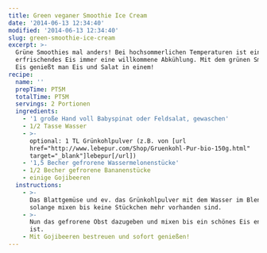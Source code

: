 ```yaml
---
title: Green veganer Smoothie Ice Cream
date: '2014-06-13 12:34:40'
modified: '2014-06-13 12:34:40'
slug: green-smoothie-ice-cream
excerpt: >-
  Grüne Smoothies mal anders! Bei hochsommerlichen Temperaturen ist ein
  erfrischendes Eis immer eine willkommene Abkühlung. Mit dem grünen Smoothie
  Eis genießt man Eis und Salat in einem!
recipe:
  name: ''
  prepTime: PT5M
  totalTime: PT5M
  servings: 2 Portionen
  ingredients:
    - '1 große Hand voll Babyspinat oder Feldsalat, gewaschen'
    - 1/2 Tasse Wasser
    - >-
      optional: 1 TL Grünkohlpulver (z.B. von [url
      href="http://www.lebepur.com/Shop/Gruenkohl-Pur-bio-150g.html"
      target="_blank"]lebepur[/url])
    - '1,5 Becher gefrorene Wassermelonenstücke'
    - 1/2 Becher gefrorene Bananenstücke
    - einige Gojibeeren
  instructions:
    - >-
      Das Blattgemüse und ev. das Grünkohlpulver mit dem Wasser im Blender
      solange mixen bis keine Stückchen mehr vorhanden sind.
    - >-
      Nun das gefrorene Obst dazugeben und mixen bis ein schönes Eis entstanden
      ist.
    - Mit Gojibeeren bestreuen und sofort genießen!
---
```


